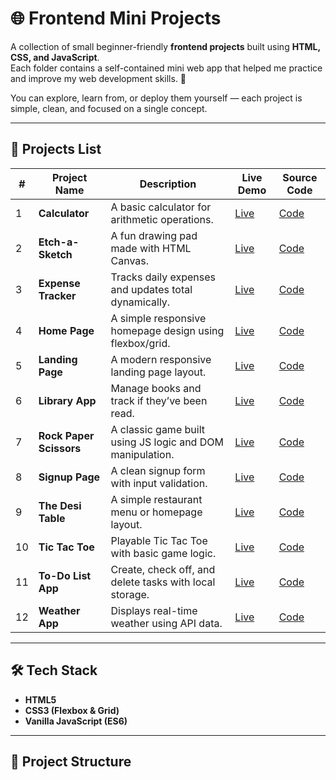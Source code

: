 # 🌐 Frontend Mini Projects

A collection of small beginner-friendly **frontend projects** built using **HTML, CSS, and JavaScript**.  
Each folder contains a self-contained mini web app that helped me practice and improve my web development skills. 🚀  

You can explore, learn from, or deploy them yourself — each project is simple, clean, and focused on a single concept.

---

## 🧩 Projects List

| # | Project Name | Description | Live Demo | Source Code |
|---|---------------|-------------|------------|--------------|
| 1 | **Calculator** | A basic calculator for arithmetic operations. | [Live](https://ajawad06.github.io/Frontend-Mini-Projects/Calculator/) | [Code](./Calculator) |
| 2 | **Etch-a-Sketch** | A fun drawing pad made with HTML Canvas. | [Live](https://ajawad06.github.io/Frontend-Mini-Projects/Etch-a-Sketch/) | [Code](./Etch-a-Sketch) |
| 3 | **Expense Tracker** | Tracks daily expenses and updates total dynamically. | [Live](https://ajawad06.github.io/Frontend-Mini-Projects/Expense-Tracker/) | [Code](./Expense-Tracker) |
| 4 | **Home Page** | A simple responsive homepage design using flexbox/grid. | [Live](https://ajawad06.github.io/Frontend-Mini-Projects/Home-Page/) | [Code](./Home-Page) |
| 5 | **Landing Page** | A modern responsive landing page layout. | [Live](https://ajawad06.github.io/Frontend-Mini-Projects/Landing-Page/) | [Code](./Landing-Page) |
| 6 | **Library App** | Manage books and track if they’ve been read. | [Live](https://ajawad06.github.io/Frontend-Mini-Projects/Library/) | [Code](./Library) |
| 7 | **Rock Paper Scissors** | A classic game built using JS logic and DOM manipulation. | [Live](https://ajawad06.github.io/Frontend-Mini-Projects/RockPaperScissors/) | [Code](./RockPaperScissors) |
| 8 | **Signup Page** | A clean signup form with input validation. | [Live](https://ajawad06.github.io/Frontend-Mini-Projects/Signup-Page/) | [Code](./Signup-Page) |
| 9 | **The Desi Table** | A simple restaurant menu or homepage layout. | [Live](https://ajawad06.github.io/Frontend-Mini-Projects/The-Desi-Table/) | [Code](./The-Desi-Table) |
| 10 | **Tic Tac Toe** | Playable Tic Tac Toe with basic game logic. | [Live](https://ajawad06.github.io/Frontend-Mini-Projects/TicTacToe/) | [Code](./TicTacToe) |
| 11 | **To-Do List App** | Create, check off, and delete tasks with local storage. | [Live](https://ajawad06.github.io/Frontend-Mini-Projects/To-Do-List-App/) | [Code](./To-Do-List-App) |
| 12 | **Weather App** | Displays real-time weather using API data. | [Live](https://ajawad06.github.io/Frontend-Mini-Projects/Weather-App/) | [Code](./Weather-App) |

---

## 🛠️ Tech Stack
- **HTML5**
- **CSS3 (Flexbox & Grid)**
- **Vanilla JavaScript (ES6)**

---

## 📂 Project Structure
